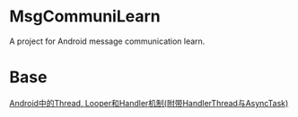 # MsgCommuniLearn

A project for Android message communication learn.

# Base

[Android中的Thread, Looper和Handler机制(附带HandlerThread与AsyncTask)](https://hit-alibaba.github.io/interview/Android/basic/Android-handler-thread-looper.html)